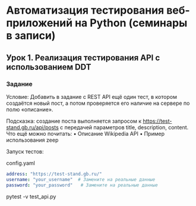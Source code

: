 # Автоматизация тестирования веб-приложений на Python (семинары в записи)
## Урок 1. Реализация тестирования API с использованием DDT
### Задание
Условие: Добавить в задание с REST API ещё один тест, 
в котором создаётся новый пост, а потом проверяется его наличие 
на сервере по полю «описание».

Подсказка: создание поста выполняется запросом к
https://test-stand.gb.ru/api/posts с передачей параметров title,
description, content. Что ещё можно почитать:
• Описание Wikipedia API
• Пример использования zeep

Запуск тестов:

config.yaml
```yaml
address: "https://test-stand.gb.ru/"
username: "your_username"  # Замените на реальные данные
password: "your_password"   # Замените на реальные данные

```
pytest -v test_api.py
```